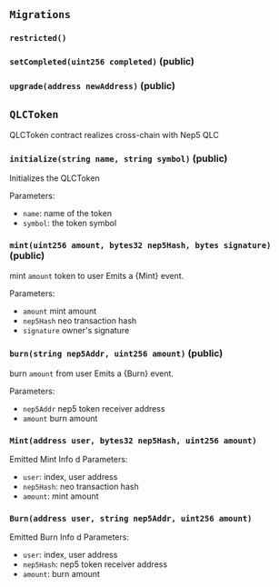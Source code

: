 ## `Migrations`





### `restricted()`






### `setCompleted(uint256 completed)` (public)





### `upgrade(address newAddress)` (public)








## `QLCToken`

QLCToken contract realizes cross-chain with Nep5 QLC




### `initialize(string name, string symbol)` (public)



Initializes the QLCToken

Parameters:
- `name`: name of the token
- `symbol`: the token symbol

### `mint(uint256 amount, bytes32 nep5Hash, bytes signature)` (public)



mint `amount` token to user
Emits a {Mint} event.

Parameters:
- `amount` mint amount
- `nep5Hash` neo transaction hash
- `signature` owner's signature

### `burn(string nep5Addr, uint256 amount)` (public)



burn `amount` from user
Emits a {Burn} event.

Parameters:
- `nep5Addr` nep5 token receiver address
- `amount` burn amount


### `Mint(address user, bytes32 nep5Hash, uint256 amount)`



Emitted Mint Info
d
Parameters:
- `user`: index, user address
- `nep5Hash`: neo transaction hash
- `amount`: mint amount

### `Burn(address user, string nep5Addr, uint256 amount)`



Emitted Burn Info
d
Parameters:
- `user`: index, user address
- `nep5Hash`: nep5 token receiver address
- `amount`: burn amount

